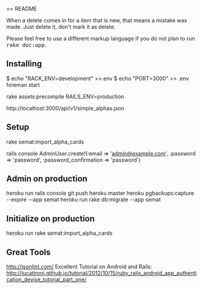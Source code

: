 == README

When a delete comes in for a item that is new, that means a mistake was made. Just delete it, don't mark it as delete.






Please feel free to use a different markup language if you do not plan to run
<tt>rake doc:app</tt>.

## Installing
$ echo "RACK_ENV=development" >>.env
$ echo "PORT=3000" >> .env
foreman start


rake assets:precompile RAILS_ENV=production



 http://localhost:3000/api/v1/simple_alphas.json



## Setup
rake semat:import_alpha_cards

rails console
AdminUser.create!(:email => 'admin@example.com', :password => 'password', :password_confirmation => 'password')


## Admin on production
heroku run rails console
git push heroku master
heroku pgbackups:capture --expire --app semat
heroku run rake db:migrate --app semat

## Initialize on production
heroku run rake semat:import_alpha_cards


## Great Tools
http://jsonlint.com/
Excellent Tutorial on Android and Rails: http://lucatironi.github.io/tutorial/2012/10/15/ruby_rails_android_app_authentication_devise_tutorial_part_one/


